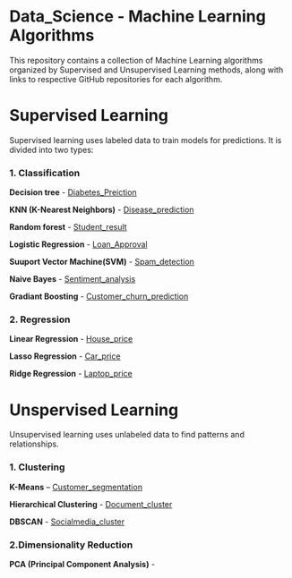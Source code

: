 # Data_Science - Machine Learning Algorithms
This repository contains a collection of Machine Learning algorithms organized by Supervised and Unsupervised Learning methods, along with links to respective GitHub repositories for each algorithm.

# Supervised Learning
Supervised learning uses labeled data to train models for predictions. It is divided into two types:

### 1. Classification

 **Decision tree** - [Diabetes_Preiction](https://github.com/kanish-20/Diabetes_predictor.git)
 
 **KNN (K-Nearest Neighbors)** - [Disease_prediction](https://github.com/kanish-20/Disease_prediction.git)
 
 **Random forest** - [Student_result](https://github.com/kanish-20/Student_performance_predictor.git)
 
 **Logistic Regression** - [Loan_Approval](https://github.com/kanish-20/Loan_approval_predictor.git)
 
 **Suuport Vector Machine(SVM)** - [Spam_detection](https://github.com/kanish-20/Spam_detection.git)

 **Naive Bayes** - [Sentiment_analysis](https://github.com/kanish-20/Sentiment_analysis.git)
 
 **Gradiant Boosting** - [Customer_churn_prediction](https://github.com/kanish-20/Customer_churn_pred.git)

 ### 2. Regression

 **Linear Regression** - [House_price](https://github.com/kanish-20/house-price-predictor.git)

 **Lasso Regression** - [Car_price](https://github.com/kanish-20/Car_price_prediction.git)

 **Ridge Regression** - [Laptop_price](https://github.com/kanish-20/Laptop_price.git)

 # Unspervised Learning

 Unsupervised learning uses unlabeled data to find patterns and relationships.

 ### 1. Clustering

  **K-Means** – [Customer_segmentation](https://github.com/kanish-20/Customer_segmentation.git)

  **Hierarchical Clustering** - [Document_cluster](https://github.com/kanish-20/Document_cluster.git)

  **DBSCAN** - [Socialmedia_cluster](https://github.com/kanish-20/Socialmedia_clustering.git)

 ### 2.Dimensionality Reduction

 **PCA (Principal Component Analysis)** - 
